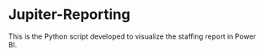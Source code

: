 # Jupiter-Reporting
This is the Python script developed to visualize the staffing report in Power BI.
